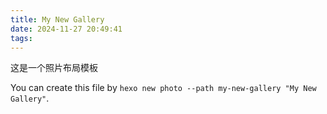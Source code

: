 ```yaml
---
title: My New Gallery
date: 2024-11-27 20:49:41
tags:
---
```


这是一个照片布局模板

You can create this file by `hexo new photo --path my-new-gallery "My New Gallery"`.
